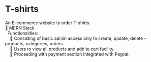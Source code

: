 # T-shirts
An E-commerce website to order T-shirts. \
💫 MERN Stack\
&nbsp;&nbsp;Functionalities:  \
&nbsp;&nbsp;&nbsp;&nbsp;🔘 Consisting of basic admin access only to create, update, delete - products, categories, orders  \
&nbsp;&nbsp;&nbsp;&nbsp;🔘 Users to view all products and add to cart facility.\
&nbsp;&nbsp;&nbsp;&nbsp;🔘 Proceeding with payment section integrated with Paypal.
